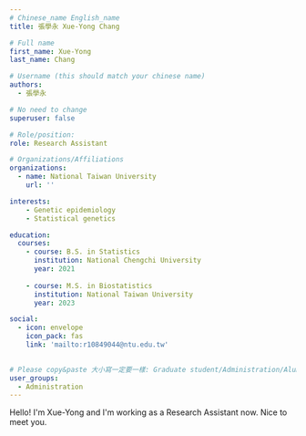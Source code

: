 ```yaml
---
# Chinese_name English_name
title: 張學永 Xue-Yong Chang

# Full name
first_name: Xue-Yong
last_name: Chang

# Username (this should match your chinese name)
authors:
  - 張學永

# No need to change
superuser: false

# Role/position: 
role: Research Assistant 

# Organizations/Affiliations
organizations:
  - name: National Taiwan University
    url: ''

interests:
    - Genetic epidemiology
    - Statistical genetics

education:
  courses:
    - course: B.S. in Statistics
      institution: National Chengchi University
      year: 2021
      
    - course: M.S. in Biostatistics
      institution: National Taiwan University
      year: 2023

social:
  - icon: envelope
    icon_pack: fas
    link: 'mailto:r10849044@ntu.edu.tw'
    

# Please copy&paste 大小寫一定要一樣: Graduate student/Administration/Alumni
user_groups:
  - Administration
---
```


Hello! I'm Xue-Yong and I'm working as a Research Assistant now. Nice to meet you.
